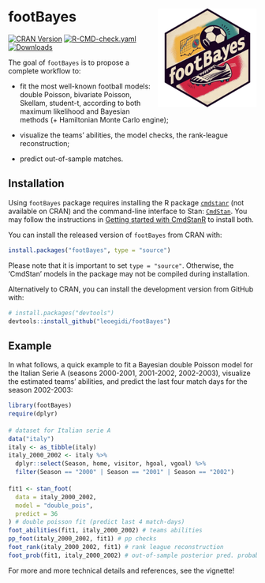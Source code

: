 
<!-- README.md is generated from README.Rmd. Please edit that file -->

# footBayes <img src="man/figures/logo.png" width = 200 align="right" />

[![CRAN Version](https://www.r-pkg.org/badges/version/footBayes)](https://cran.r-project.org/package=footBayes)
[![R-CMD-check.yaml](https://github.com/RoMaD-96/footBayes_CmdStan/actions/workflows/R-CMD-check.yaml/badge.svg)](https://github.com/RoMaD-96/footBayes_CmdStan/actions/workflows/R-CMD-check.yaml)
[![Downloads](https://cranlogs.r-pkg.org/badges/footBayes?color=brightgreen)](https://CRAN.R-project.org/package=footBayes)

The goal of `footBayes` is to propose a complete workflow to:

- fit the most well-known football models: double Poisson, bivariate
  Poisson, Skellam, student-t, according to both maximum likelihood and
  Bayesian methods (+ Hamiltonian Monte Carlo engine);

- visualize the teams’ abilities, the model checks, the rank-league
  reconstruction;

- predict out-of-sample matches.

## Installation

Using `footBayes` package requires installing the R package
[`cmdstanr`](https://mc-stan.org/cmdstanr/) (not available on CRAN) and
the command-line interface to Stan:
[`CmdStan`](https://mc-stan.org/users/interfaces/cmdstan.html). You may
follow the instructions in [Getting started with
CmdStanR](https://mc-stan.org/cmdstanr/articles/cmdstanr.html) to
install both.

You can install the released version of `footBayes` from CRAN with:

``` r
install.packages("footBayes", type = "source")
```

Please note that it is important to set `type = "source"`. Otherwise,
the ‘CmdStan’ models in the package may not be compiled during
installation.

Alternatively to CRAN, you can install the development version from
GitHub with:

``` r
# install.packages("devtools")
devtools::install_github("leoegidi/footBayes")
```

## Example

In what follows, a quick example to fit a Bayesian double Poisson model
for the Italian Serie A (seasons 2000-2001, 2001-2002, 2002-2003),
visualize the estimated teams’ abilities, and predict the last four
match days for the season 2002-2003:

``` r
library(footBayes)
require(dplyr)

# dataset for Italian serie A
data("italy")
italy <- as_tibble(italy)
italy_2000_2002 <- italy %>%
  dplyr::select(Season, home, visitor, hgoal, vgoal) %>%
  filter(Season == "2000" | Season == "2001" | Season == "2002")

fit1 <- stan_foot(
  data = italy_2000_2002,
  model = "double_pois",
  predict = 36
) # double poisson fit (predict last 4 match-days)
foot_abilities(fit1, italy_2000_2002) # teams abilities
pp_foot(italy_2000_2002, fit1) # pp checks
foot_rank(italy_2000_2002, fit1) # rank league reconstruction
foot_prob(fit1, italy_2000_2002) # out-of-sample posterior pred. probabilities
```

For more and more technical details and references, see the vignette!

